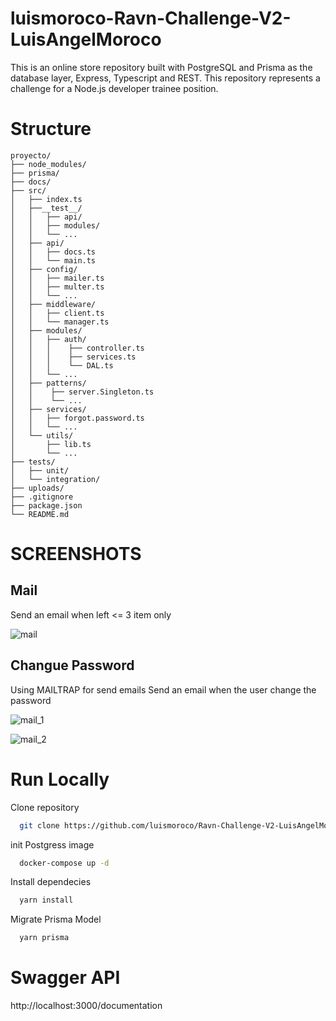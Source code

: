 # luismoroco-Ravn-Challenge-V2-LuisAngelMoroco
This is an online store repository built with PostgreSQL and Prisma as the database layer, Express, Typescript and REST. This repository represents a challenge for a Node.js developer trainee position. 

# Structure 

```
proyecto/
├── node_modules/
├── prisma/
├── docs/
├── src/
│   ├── index.ts
│   ├──__test__/
│   │   ├── api/
│   │   ├── modules/
│   │   └── ...
│   ├── api/
│   │   ├── docs.ts
│   │   └── main.ts
│   ├── config/
│   │   ├── mailer.ts
│   │   ├── multer.ts
│   │   └── ...
│   ├── middleware/
│   │   ├── client.ts
│   │   └── manager.ts
│   ├── modules/
│   │   ├── auth/
│   │   │    ├── controller.ts
│   │   │    ├── services.ts
│   │   │    └── DAL.ts
│   │   └── ...
│   ├── patterns/
│   │    ├── server.Singleton.ts
│   │    └── ...
│   ├── services/
│   │   ├── forgot.password.ts
│   │   └── ...
│   └── utils/
│       ├── lib.ts
│       └── ...
├── tests/
│   ├── unit/
│   └── integration/
├── uploads/
├── .gitignore
├── package.json
└── README.md
```
# SCREENSHOTS

## Mail
Send an email when left <= 3 item only

![mail](./docs/mail.png)

## Changue Password 

Using MAILTRAP for send emails
Send an email when the user change the password

![mail_1](./docs/passwordrecovery.png)

![mail_2](./docs/newpasswordnotify.png)

# Run Locally

Clone repository
```bash
  git clone https://github.com/luismoroco/Ravn-Challenge-V2-LuisAngelMoroco.git
```
init Postgress image
```bash
  docker-compose up -d
```
Install dependecies
```bash
  yarn install
```
Migrate  Prisma Model
```bash
  yarn prisma
```

# Swagger API 
http://localhost:3000/documentation